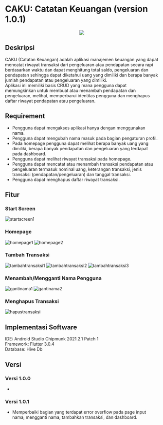 # CAKU: Catatan Keuangan (version 1.0.1) <br/>

<p align="center">
<img src="https://user-images.githubusercontent.com/72149133/178093416-3f42e467-2503-42a6-a8b6-dfcf169eecda.png">
</p>

## Deskripsi
CAKU (Catatan Keuangan) adalah aplikasi manajemen keuangan yang dapat mencatat riwayat transaksi dari pengeluaran atau pendapatan secara rapi berdasarkan waktu dan dapat menghitung total saldo, pengeluaran dan pendapatan sehingga dapat diketahui uang yang dimiliki dan berapa banyak jumlah pendapatan atau pengeluaran yang dimiliki. <br/>
Aplikasi ini memiliki basis CRUD yang mana pengguna dapat memungkinkan untuk membuat atau menambah pendapatan dan pengeluaran, melihat, memperbarui identitas pengguna dan menghapus daftar riwayat pendapatan atau pengeluaran.

## Requirement
- Pengguna dapat mengakses aplikasi hanya dengan menggunakan nama.
- Pengguna dapat mengubah nama masuk pada bagian pengaturan profil.
- Pada homepage pengguna dapat melihat berapa banyak uang yang dimiliki, berapa banyak pendapatan dan pengeluaran yang terdapat pada dashboard.
- Pengguna dapat melihat riwayat transaksi pada homepage.
- Pengguna dapat mencatat atau menambah transaksi pendapatan atau pengeluaran termasuk nominal uang, keterangan transaksi, jenis transaksi (pendapatan/pengeluaran) dan tanggal transaksi.
- Pengguna dapat menghapus daftar riwayat transaksi.

## Fitur
### Start Screen
![startscreen1](https://user-images.githubusercontent.com/72149133/178093474-7c2c0fc3-3b4f-43f9-bc5b-9467d16ba156.png)
### Homepage
![homepage1](https://user-images.githubusercontent.com/72149133/178093501-d914843e-aa7e-4036-b98a-188d3db67ef5.png)
![homepage2](https://user-images.githubusercontent.com/72149133/178093504-302e218d-3ee6-4005-ac30-ed8f6a730c9b.png)
### Tambah Transaksi
![tambahtransaksi1](https://user-images.githubusercontent.com/72149133/178093484-cd007050-b5cd-4542-a52b-ebf50fe4c44e.png)
![tambahtransaksi2](https://user-images.githubusercontent.com/72149133/178093486-06ad8a31-4165-44e6-8670-58527ddc0c63.png)
![tambahtransaksi3](https://user-images.githubusercontent.com/72149133/178093487-61814a00-19c0-434a-948c-eca87a2b9bc4.png)
### Menambah/Mengganti Nama Pengguna
![gantinama1](https://user-images.githubusercontent.com/72149133/178093495-e9220520-d760-47c9-876a-b6761e08886a.png)
![gantinama2](https://user-images.githubusercontent.com/72149133/178093498-efbfdfdf-42a2-4ccc-8955-f688edea4f5e.png)
### Menghapus Transaksi
![hapustransaksi](https://user-images.githubusercontent.com/72149133/178093499-a2df1725-1ecd-440b-9915-bae3798f3444.png)

## Implementasi Software
IDE: Android Studio Chipmunk 2021.2.1 Patch 1 <br/>
Framework: Flutter 3.0.4 <br/>
Database: Hive Db <br/>

## Versi
### Versi 1.0.0
- 
### Versi 1.0.1
- Memperbaiki bagian yang terdapat error overflow pada page input nama, mengganti nama, tambahkan transaksi, dan dashboard.
